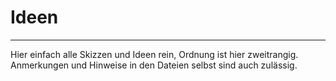 # Ideen #
---
Hier einfach alle Skizzen und Ideen rein, Ordnung ist hier zweitrangig. Anmerkungen und Hinweise in den Dateien selbst sind auch zulässig.
